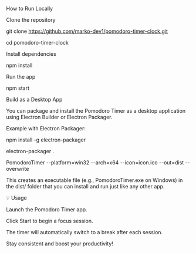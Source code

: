 How to Run Locally

Clone the repository

git clone https://github.com/marko-dev1/pomodoro-timer-clock.git

cd pomodoro-timer-clock


Install dependencies

npm install


Run the app

npm start

 Build as a Desktop App

You can package and install the Pomodoro Timer as a desktop application using Electron Builder or Electron Packager.

Example with Electron Packager:

npm install -g electron-packager

electron-packager . 

PomodoroTimer --platform=win32 --arch=x64 --icon=icon.ico --out=dist --overwrite


This creates an executable file (e.g., PomodoroTimer.exe on Windows) in the dist/ folder that you can install and run just like any other app.

💡 Usage

Launch the Pomodoro Timer app.

Click Start to begin a focus session.

The timer will automatically switch to a break after each session.

Stay consistent and boost your productivity!
